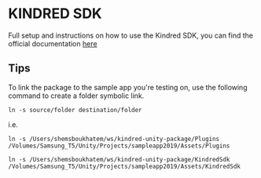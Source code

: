 # KINDRED SDK

Full setup and instructions on how to use the Kindred SDK, you can find the official documentation [here](https://kindredsdkdocs.readme.io/docs/getting-started-1)

## Tips

To link the package to the sample app you're testing on, use the following command to create a folder symbolic link.

```
ln -s source/folder destination/folder
```

i.e.

```
ln -s /Users/shemsboukhatem/ws/kindred-unity-package/Plugins /Volumes/Samsung_T5/Unity/Projects/sampleapp2019/Assets/Plugins
```

```
ln -s /Users/shemsboukhatem/ws/kindred-unity-package/KindredSdk /Volumes/Samsung_T5/Unity/Projects/sampleapp2019/Assets/KindredSdk
```
